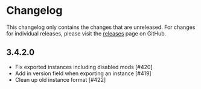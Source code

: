 # Changelog

This changelog only contains the changes that are unreleased. For changes for individual releases, please visit the
[releases](https://github.com/ATLauncher/ATLauncher/releases) page on GitHub.

## 3.4.2.0

- Fix exported instances including disabled mods [#420]
- Add in version field when exporting an instance [#419]
- Clean up old instance format [#422]
